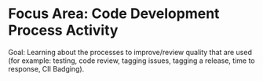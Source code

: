 # Focus Area: Code Development Process Activity

Goal: Learning about the processes to improve/review quality that are used (for example: testing, code review, tagging issues, tagging a release, time to response, CII Badging).